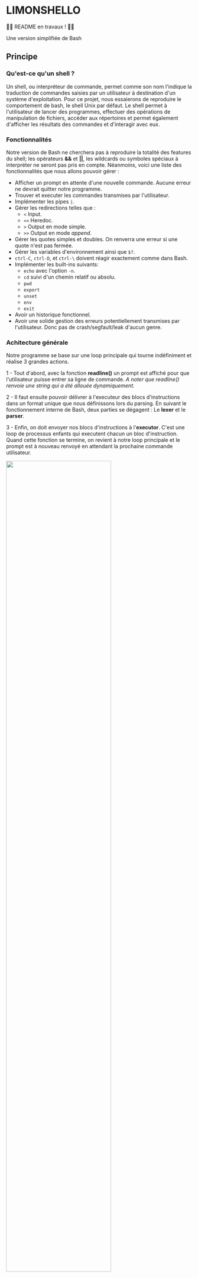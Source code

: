 # LIMONSHELLO

:construction_worker_man: README en travaux ! :construction_worker_woman:

Une version simplifiée de Bash


## Principe
### Qu'est-ce qu'un shell ?

Un shell, ou interpréteur de commande, permet comme son nom l'indique la traduction de commandes saisies par un utilisateur à destination d'un système d'exploitation. Pour ce projet, nous essaierons de reproduire le comportement de bash, le shell Unix par défaut.
Le shell permet à l'utilisateur de lancer des programmes, effectuer des opérations de manipulation de fichiers, accéder aux répertoires et permet également d'afficher les résultats des commandes et d'interagir avec eux.

### Fonctionnalités

Notre version de Bash ne cherchera pas à reproduire la totalité des features du shell; les opérateurs **&&** et **||**, les wildcards ou symboles spéciaux à interpréter ne seront pas pris en compte.
Néanmoins, voici une liste des fonctionnalités que nous allons pouvoir gérer :

- Afficher un prompt en attente d'une nouvelle commande. Aucune erreur ne devrait quitter notre programme. 
- Trouver et executer les commandes transmises par l'utilisateur.
- Implémenter les pipes `|`.
- Gérer les redirections telles que :
  - `<` Input.
  - `<<` Heredoc.
  - `>` Output en mode simple.
  - `>>` Output en mode *append*.
- Gérer les quotes simples et doubles. On renverra une erreur si une quote n'est pas fermée.
- Gérer les variables d'environnement ainsi que `$?`.
- `ctrl-C`, `ctrl-D`, et `ctrl-\` doivent réagir exactement comme dans Bash.
- Implémenter les built-ins suivants:
  - `echo` avec l'option `-n`.
  - `cd` suivi d'un chemin relatif ou absolu.
  - `pwd`
  - `export`
  - `unset`
  - `env`
  - `exit`
- Avoir un historique fonctionnel.
- Avoir une solide gestion des erreurs potentiellement transmises par l'utilisateur. Donc pas de crash/segfault/leak d'aucun genre.

### Achitecture générale

Notre programme se base sur une loop principale qui tourne indéfiniment et réalise 3 grandes actions.

1 - Tout d'abord, avec la fonction **readline()** un prompt est affiché pour que l'utilisateur puisse entrer sa ligne de commande.
*A noter que readline() renvoie une string qui a été allouée dynamiquement.*

2 - Il faut ensuite pouvoir délivrer à l'executeur des blocs d'instructions dans un format unique que nous définissons lors du parsing.
En suivant le fonctionnement interne de Bash, deux parties se dégagent : Le **lexer** et le **parser**.

3 - Enfin, on doit envoyer nos blocs d'instructions à l'**executor**. C'est une loop de processus enfants qui executent chacun un bloc d'instruction.
Quand cette fonction se termine, on revient à notre loop principale et le prompt est à nouveau renvoyé en attendant la prochaine commande utilisateur.

<img src="docs/Main.png" width="75%">


## Parsing
### LEXER
Le rôle du lexer est tout simplement de séparer chaque "mot" les uns des autres. Un mot est défini comme une suite de caractères autres que séparateurs (espaces, tabulations...). Cependant, une string définie par des doubles ou simples guillements compte comme un seul mot, guillemets inclus. C'est donc à ce moment qu'on vérifiera que chaque quote est bien fermée.
Avant cela, fera un premier check de la place des pipes **"|"** et redirections **"<" ">" "<<" ">>"**, que plusieurs ne se suivent pas ou ne commencent/termine pas notre ligne de commande. Il faut penser à tous les cas de figure possibles.

On va donc récupérer chaque mots et les ajouter dans une liste chaînée.

<img src="docs/lexer_struct.png" width="60%">

Chaque élément de notre liste chaînée comporte donc un pointeur vers une string que nous avons alloué dynamiquement avec **malloc()**. La difficulté aura été ici de trouver la taille de chaque malloc, spécialement dans le cas de nos quotes.

### PARSER

Une fois notre liste chaînée délivrée par le lexer, il va falloir la convertir en une seconde liste chaînée propre au parser, où chaque élément contiendra une instruction à envoyer à l'executeur par après.
Pour faire simple, nous séparons notre liste lexer à chaque pipe **|** et classons chaque élément à l'interieur d'un groupe selon 3 catégories :
- La commande suivie de ses arguments. Sous forme de double pointeur char, la commande sera toujours  l'index 0.
- L'option builtin (à *NULL* par défaut) est un pointeur sur fonction. En plus de remplir le **char, si un de nos built-in est reconnu cette option permettra d'envoyer les arguments à l'une de nos fonctions.
- L'option redirection (à *NULL* par défaut). Cette string est composée du token de redirection, un espace et le nom de fichier spécifié.

<img src="docs/lexer_to_parser.png" width="100%">

> **Illustration trouvée sur le github de [Maia de Graaf](https://github.com/maiadegraaf)**


<img src="docs/parser_struct.png" width="60%">

> **On trouve aussi un pointeur sur la liste chaînée contenant les variables d'environnement**



Après avoir malloc chaque nouvel élément de notre liste, nous entrons dans une boucle de tri jusqu'à rencontrer un pipe **|** ou la fin de notre première liste.
Ainsi, tant qu'un token de redirection n'est pas rencontré, nous récuperons chaque mot et le stockons dans le **char. Nous ne regardons pas si les commandes ou arguments sont valides, ce sera à la partie d'execution de le faire.

<img src="docs/get_cmd_elem.png" width="70%">

> **srcs/parser/parser.c**



Quand aux redirections, plusieurs problèmes se sont posés ici. En effet, et pour correspondre au comportement de bash, si l'utilisateur a entré plusieurs redirections en entrée comme en sortie, il faut:
- tester chaque input et renvoyer une erreur si un fichier n'existe pas ou si l'utilisateur n'a pas les droits
- tester chaque output, les créer si inexistants.

On aura donc une fonction qui testera d'ouvrir le file descriptor actuel si on cherche à lui attribuer une nouvelle string.
Ainsi, l'executor se retrouvera soit avec la dernière redirection du bloc, soit avec la dernière qui a posé une erreur. Ce sera à l'executor de réouvrir la redirection qu'on lui a envoyé, et de renvoyer une erreur s'il y en a une. En attendant, on aura testé chaque FD et crée les fichiers dans le cas des outputs:

<img src="docs/try_open_rd.png" width="60%">

> **srcs/parser/redirections.c**


### EXPANDER
A la fin de notre Parsing, nous envoyons les éléments de notre liste vers notre Expander. Le rôle de l'expander est de remplacer chaque variable d'environnement par sa valeur.
Par exemple la commande suivante devrait afficher votre nom d'utilisateur.
```bash
$> echo $USER
```
Cependant nous avons fait le choix d'octroyer à cette fonction la mission de supprimer les quotes, puisque ces deux actions sont étroitement liées. En effet, selon si les quotes sont doubles ou simples, les variables d'environnement ne seront pas interprétées.
On oubliera pas non plus la capacité de récupérer le dernier code d'erreur renvoyé par notre boucle :
```bash
$> echo $?
```

Aussi, si le pointeur builtin est different de NULL, alors nous n'enverrons pas nos commandes à l'expander. En effet dans certains cas certaines fonctionnalités comme **export** auront besoin des quotes. L'appel à l'expander se fera donc dans les built-ins mêmes.





















## Executor
:construction_worker_man: :construction_worker_woman:

*Les commandes builtins ne sont pas executées dans un process forké si la command line ne comporte pas de pipe*
*Il faut donc penser à séparer*

## Built-ins
:construction_worker_man: :construction_worker_woman:

## Problèmes rencontrés
:construction_worker_man: :construction_worker_woman:
Projet éternellement perfectible

## Documentation utilisée

### Github
[Maia de Graaf](https://github.com/maiadegraaf/minishell)

[Alejandro Pérez](https://github.com/madebypixel02/minishell)
[Swoorup Joshi](https://github.com/Swoorup/mysh)

### Docs
[A cooking recipe](https://www.cs.purdue.edu/homes/grr/SystemsProgrammingBook/Book/Chapter5-WritingYourOwnShell.pdf)
[A nice tutorial by Stephen Brennan](https://brennan.io/2015/01/16/write-a-shell-in-c/)
[Understanding the syntax](https://pubs.opengroup.org/onlinepubs/009695399/utilities/xcu_chap02.html)
[About quoting](https://www.grymoire.com/Unix/Quote.html)

### Videos
[fd, dup()/dup2() system call tutorial](https://www.youtube.com/watch?v=EqndHT606Tw)
[Fork() system call tutorial](https://www.youtube.com/watch?v=xVSPv-9x3gk)